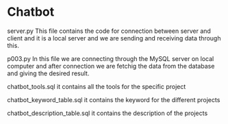 # Chatbot
server.py 
This file contains the code for connection between server and client
and it is a local server and we are sending and receiving data through this.

p003.py
In this file we are connecting through the MySQL server on local computer 
and after connection we are fetchig the data from the database and giving the 
desired result.

chatbot_tools.sql
it contains all the tools for the specific project

chatbot_keyword_table.sql
it contains the keyword for the different projects

chatbot_description_table.sql
it contains the description of the projects
